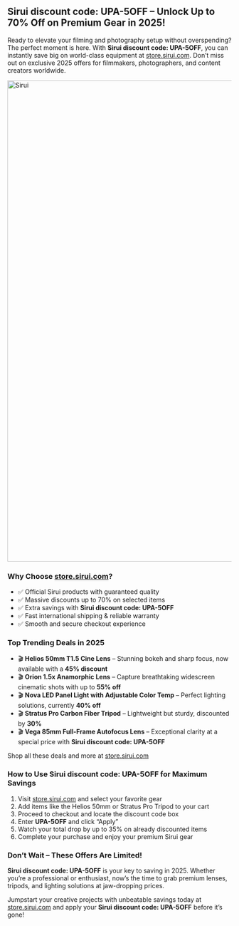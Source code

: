 <h2><strong>Sirui discount code: UPA-5OFF – Unlock Up to 70% Off on Premium Gear in 2025!</strong></h2>
<p>Ready to elevate your filming and photography setup without overspending? The perfect moment is here. With <strong>Sirui discount code: UPA-5OFF</strong>, you can instantly save big on world-class equipment at <a href="https://store.sirui.com/?sca_ref=8845442.lYfQapkN7X&utm_source=affiliates&utm_medium=uppromote&utm_campaign=8845442" target="_blank">store.sirui.com</a>. Don’t miss out on exclusive 2025 offers for filmmakers, photographers, and content creators worldwide.</p>
<img src="https://images.mirror-media.xyz/publication-images/-EA0HxVf3MamRzJ5gS83p.png?height=315&width=630" alt="Sirui" width="1080">
<h3>Why Choose <a href="https://store.sirui.com/?sca_ref=8845442.lYfQapkN7X&utm_source=affiliates&utm_medium=uppromote&utm_campaign=8845442" target="_blank">store.sirui.com</a>?</h3>
<ul>
<li>✅ Official Sirui products with guaranteed quality</li>
<li>✅ Massive discounts up to 70% on selected items</li>
<li>✅ Extra savings with <strong>Sirui discount code: UPA-5OFF</strong></li>
<li>✅ Fast international shipping & reliable warranty</li>
<li>✅ Smooth and secure checkout experience</li>
</ul>
<h3>Top Trending Deals in 2025</h3>
<ul>
<li>🎬 <strong>Helios 50mm T1.5 Cine Lens</strong> – Stunning bokeh and sharp focus, now available with a <strong>45% discount</strong></li>
<li>🎬 <strong>Orion 1.5x Anamorphic Lens</strong> – Capture breathtaking widescreen cinematic shots with up to <strong>55% off</strong></li>
<li>🎬 <strong>Nova LED Panel Light with Adjustable Color Temp</strong> – Perfect lighting solutions, currently <strong>40% off</strong></li>
<li>🎬 <strong>Stratus Pro Carbon Fiber Tripod</strong> – Lightweight but sturdy, discounted by <strong>30%</strong></li>
<li>🎬 <strong>Vega 85mm Full-Frame Autofocus Lens</strong> – Exceptional clarity at a special price with <strong>Sirui discount code: UPA-5OFF</strong></li>
</ul>
<p>Shop all these deals and more at <a href="https://store.sirui.com/?sca_ref=8845442.lYfQapkN7X&utm_source=affiliates&utm_medium=uppromote&utm_campaign=8845442" target="_blank">store.sirui.com</a></p>
<h3>How to Use <strong>Sirui discount code: UPA-5OFF</strong> for Maximum Savings</h3>
<ol>
<li>Visit <a href="https://store.sirui.com/?sca_ref=8845442.lYfQapkN7X&utm_source=affiliates&utm_medium=uppromote&utm_campaign=8845442" target="_blank">store.sirui.com</a> and select your favorite gear</li>
<li>Add items like the Helios 50mm or Stratus Pro Tripod to your cart</li>
<li>Proceed to checkout and locate the discount code box</li>
<li>Enter <strong>UPA-5OFF</strong> and click “Apply”</li>
<li>Watch your total drop by up to 35% on already discounted items</li>
<li>Complete your purchase and enjoy your premium Sirui gear</li>
</ol>
<h3>Don’t Wait – These Offers Are Limited!</h3>
<p><strong>Sirui discount code: UPA-5OFF</strong> is your key to saving in 2025. Whether you’re a professional or enthusiast, now’s the time to grab premium lenses, tripods, and lighting solutions at jaw-dropping prices.</p>
<p>Jumpstart your creative projects with unbeatable savings today at <a href="https://store.sirui.com/?sca_ref=8845442.lYfQapkN7X&utm_source=affiliates&utm_medium=uppromote&utm_campaign=8845442" target="_blank">store.sirui.com</a> and apply your <strong>Sirui discount code: UPA-5OFF</strong> before it’s gone!</p>
</body>
</html>
